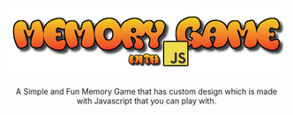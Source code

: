 <p align="center">
  <img src="img/test3.png" alt="Game Logo" width="650">
  <p align="center">A Simple and Fun Memory Game that has custom design which is made with Javascript that you can play with.</p>
</p>

